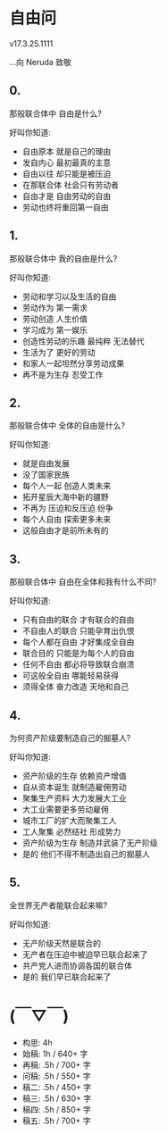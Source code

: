 # 自由问
v17.3.25.1111

…向 Neruda 致敬

## 0.

那般联合体中 自由是什么?  

好叫你知道: 

- 自由原本 就是自己的理由 
- 发自内心 最初最真的主意 
- 自由以往 却只能是被压迫
- 在那联合体 社会只有劳动者 
- 自由才是 自由劳动的自由 
- 劳动也终将重回第一自由 

## 1.

那般联合体中 我的自由是什么?   

好叫你知道:   

- 劳动和学习以及生活的自由
- 劳动作为 第一需求 
- 劳动创造 人生价值
- 学习成为 第一娱乐  
- 创造性劳动的乐趣 最纯粹 无法替代 
- 生活为了 更好的劳动 
- 和家人一起坦然分享劳动成果
- 再不是为生存 忍受工作 

## 2.

那般联合体中 全体的自由是什么?   

好叫你知道:   

- 就是自由发展
- 没了国家民族
- 每个人一起 创造人类未来
- 拓开星辰大海中新的疆野
- 不再为 压迫和反压迫 纷争
- 每个人自由 探索更多未来  
- 这般自由才是前所未有的

## 3.

那般联合体中 自由在全体和我有什么不同?  

好叫你知道:  

- 只有自由的联合 才有联合的自由 
- 不自由人的联合 只能孕育出仇恨 
- 每个人都在自由 才好集成全自由
- 联合目的 只能是为每个人的自由 
- 任何不自由 都必将导致联合崩溃
- 可这般全自由 哪能轻易获得
- 须得全体 奋力改造 天地和自己 
	 

## 4.
为何资产阶级要制造自己的掘墓人?  

好叫你知道: 

- 资产阶级的生存 依赖资产增值 
- 自从资本诞生 就制造雇佣劳动 
- 聚集生产资料 大力发展大工业 
- 大工业需要更多劳动雇佣 
- 城市工厂的扩大而聚集工人 
- 工人聚集 必然结社 形成势力
- 资产阶级为生存 制造并武装了无产阶级 
- 是的 他们不得不制造出自己的掘墓人 


## 5.

全世界无产者能联合起来嘛?   

好叫你知道:   

- 无产阶级天然是联合的 
- 无产者在压迫中被迫早已联合起来了 
- 共产党人进而协调各国的联合体 
- 是的 我们早已联合起来了 


# (￣▽￣)

- 构思: 4h
- 始稿: 1h / 640+ 字
- 再稿: .5h / 700+ 字
- 问稿: .5h / 550+ 字
- 稿二: .5h / 450+ 字
- 稿三: .5h / 630+ 字
- 稿四: .5h / 850+ 字
- 稿五: .5h / 700+ 字